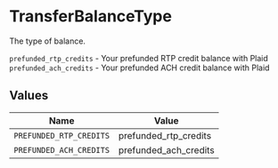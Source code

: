 # TransferBalanceType

The type of balance.

`prefunded_rtp_credits` - Your prefunded RTP credit balance with Plaid
`prefunded_ach_credits` - Your prefunded ACH credit balance with Plaid


## Values

| Name                    | Value                   |
| ----------------------- | ----------------------- |
| `PREFUNDED_RTP_CREDITS` | prefunded_rtp_credits   |
| `PREFUNDED_ACH_CREDITS` | prefunded_ach_credits   |